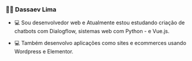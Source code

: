 

<!--
**dassaev-lima/dassaev-lima** is a ✨ _special_ ✨ repository because its `README.md` (this file) appears on your GitHub profile.

Here are some ideas to get you started:

- 🔭 I’m currently working on ...
- 🌱 I’m currently learning ...
- 👯 I’m looking to collaborate on ...
- 🤔 I’m looking for help with ...
- 💬 Ask me about ...
- 📫 How to reach me: ...
- 😄 Pronouns: ...
- ⚡ Fun fact: ...
-->
### :man_technologist: Dassaev Lima

- :computer: Sou desenvolvedor web e Atualmente estou estudando criação de chatbots com Dialogflow, sistemas web com Python - e Vue.js.

- :computer: Também desenvolvo aplicações como sites e ecommerces usando Wordpress e Elementor.

